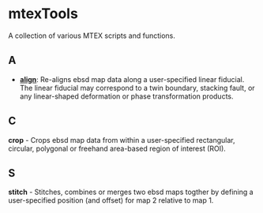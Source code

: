 # mtexTools
A collection of various MTEX scripts and functions.

## A
- [**align**](https://github.com/AzdiarGazder/mtexTools/tree/main/align): Re-aligns ebsd map data along a user-specified linear fiducial. The linear fiducial may correspond to a twin boundary, stacking fault, or any linear-shaped deformation or phase transformation products.


## C
**crop** - Crops ebsd map data from within a user-specified rectangular, circular, polygonal or freehand area-based region of interest (ROI).


## S
**stitch** - Stitches, combines or merges two ebsd maps togther by defining a user-specified position (and offset) for map 2 relative to map 1.





